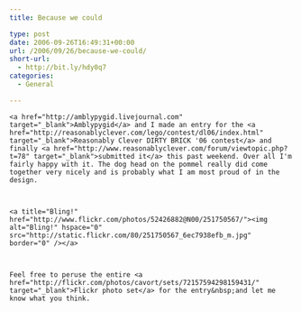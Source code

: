 ```yaml
---
title: Because we could

type: post
date: 2006-09-26T16:49:31+00:00
url: /2006/09/26/because-we-could/
short-url:
  - http://bit.ly/hdy0q7
categories:
  - General

---
```

<div class='microid-mailto+http:sha1:676ce15ba169da81d63397fa4c2d467fc6332592'>
  
    <a href="http://amblypygid.livejournal.com" target="_blank">Amblypygid</a> and I made an entry for the <a href="http://reasonablyclever.com/lego/contest/dl06/index.html" target="_blank">Reasonably Clever DIRTY BRICK '06 contest</a> and finally <a href="http://www.reasonablyclever.com/forum/viewtopic.php?t=78" target="_blank">submitted it</a> this past weekend. Over all I'm fairly happy with it. The dog head on the pommel really did come together very nicely and is probably what I am most proud of in the design.
  
  
  
    <a title="Bling!" href="http://www.flickr.com/photos/52426882@N00/251750567/"><img alt="Bling!" hspace="0" src="http://static.flickr.com/80/251750567_6ec7938efb_m.jpg" border="0" /></a>
  
  
  
    Feel free to peruse the entire <a href="http://flickr.com/photos/cavort/sets/72157594298159431/" target="_blank">Flickr photo set</a> for the entry&nbsp;and let me know what you think.
  
